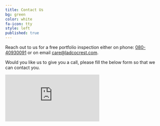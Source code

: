 ```yaml
---
title: Contact Us
bg: green
color: white
fa-icon: tty
style: left
published: true
---
```

Reach out to us for a free portfolio inspection either on phone: <a href="tel://+918026542121" alt="+918026542121"><i class="fa fa-phone-square text-white"></i>  080-40930091</a> or on email <a href="mailto:care@ladcocrest.com?Subject=Hi, I have an enquiry" target="_top">care@ladcocrest.com</a>. 

Would you like us to give you a call, please fill the below form so that we can contact you.

<div class="icontain">
<iframe src="https://docs.google.com/forms/d/1iEoDr_W9aEwmgE7iT4B8cMGo2oPgBGTBpuh4KeaUxSM/viewform?embedded=true" frameborder="0" marginheight="0" marginwidth="0"></iframe>
</div>

